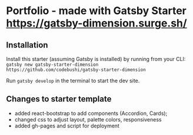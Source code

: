 # Portfolio - made with Gatsby Starter https://gatsby-dimension.surge.sh/

## Installation

Install this starter (assuming Gatsby is installed) by running from your CLI:
<br/>
`gatsby new gatsby-starter-dimension https://github.com/codebushi/gatsby-starter-dimension`

Run `gatsby develop` in the terminal to start the dev site.

## Changes to starter template

- added react-bootstrap to add components (Accordion, Cards);
- changed css to adjust layout, palette colors, responsiveness
- added gh-pages and script for deployment